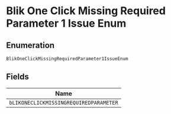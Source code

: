 
# Blik One Click Missing Required Parameter 1 Issue Enum

## Enumeration

`BlikOneClickMissingRequiredParameter1IssueEnum`

## Fields

| Name |
|  --- |
| `bLIKONECLICKMISSINGREQUIREDPARAMETER` |

